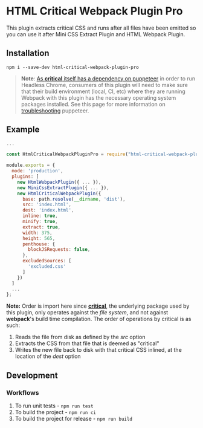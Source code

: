 # HTML Critical Webpack Plugin Pro

This plugin extracts critical CSS and runs after all files have been emitted so you can use it after Mini CSS Extract Plugin and HTML Webpack Plugin. 

## Installation

```
npm i --save-dev html-critical-webpack-plugin-pro
```

> **Note**: [As **critical** itself has a dependency on puppeteer](https://github.com/addyosmani/critical/releases/tag/v1.0.0) in order to run Headless Chrome, consumers of this plugin will need to make sure that their build environment (local, CI, etc) where they are running Webpack with this plugin has the necessary operating system packages installed.  See this page for more information on [troubleshooting](https://github.com/GoogleChrome/puppeteer/blob/master/docs/troubleshooting.md) puppeteer.

## Example

```js
...

const HtmlCriticalWebpackPluginPro = require("html-critical-webpack-plugin-pro");

module.exports = {
  mode: 'production',
  plugins: [
    new HtmlWebpackPlugin({ ... }),
    new MiniCssExtractPlugin({ ... }),
    new HtmlCriticalWebpackPlugin({
      base: path.resolve(__dirname, 'dist'),
      src: 'index.html',
      dest: 'index.html',
      inline: true,
      minify: true,
      extract: true,
      width: 375,
      height: 565,
      penthouse: {
        blockJSRequests: false,
      },
	  excludedSources: [
		'excluded.css'
	  ]
    })
  ]
  ...
};
```

**Note:** Order is import here since [**critical**](https://www.npmjs.com/package/critical), the underlying package used by this plugin, only operates against the _file system_, and not against **webpack**'s build time compilation.  The order of operations by critical is as such:
1. Reads the file from disk as defined by the _src_ option
2. Extracts the CSS from that file that is deemed as "critical"
3. Writes the new file back to disk with that critical CSS inlined, at the location of the _dest_ option

## Development

### Workflows

1. To run unit tests - `npm run test`
1. To build the project - `npm run ci`
1. To build the project for release - `npm run build`
